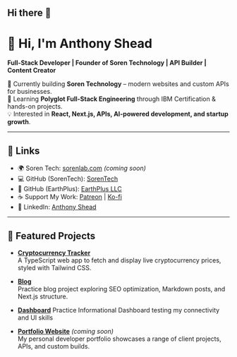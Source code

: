 ## Hi there 👋

# 👋 Hi, I'm Anthony Shead  
**Full-Stack Developer | Founder of Soren Technology | API Builder | Content Creator**

🚀 Currently building **Soren Technology** – modern websites and custom APIs for businesses.  
🌱 Learning **Polyglot Full-Stack Engineering** through IBM Certification & hands-on projects.  
💡 Interested in **React, Next.js, APIs, AI-powered development, and startup growth**.  

---

## 🔗 Links  
- 🌍 Soren Tech: [sorenlab.com](example.com) *(coming soon)*  
- 💻 GitHub (SorenTech): [SorenTech](https://github.com/SorenLab/sorenTech)
- 🌱 GitHub (EarthPlus): [EarthPlus LLC](https://github.com/EarthPlus-Organization)
- ☕ Support My Work: [Patreon](https://www.patreon.com/cw/SorenTech) | [Ko-fi](https://ko-fi.com/sorentech)  
- 💼 LinkedIn: [Anthony Shead](https://www.linkedin.com/in/anthony-shead-3a2a3424b/)  

---

## 🚀 Featured Projects  
- [**Cryptocurrency Tracker**](https://github.com/Drakeze/CT-app)  
  A TypeScript web app to fetch and display live cryptocurrency prices, styled with Tailwind CSS.  

- [**Blog**](https://github.com/Drakeze/Blog)  
  Practice blog project exploring SEO optimization, Markdown posts, and Next.js structure.  

- [**Dashboard**](https://github.com/Drakeze/Dashboard)
Practice Informational Dashboard testing my connectivity and UI skills

- [**Portfolio Website**](https://github.com/Drakeze/portfolio) *(coming soon)*  
  My personal developer portfolio showcases a range of client projects, APIs, and custom builds.  

